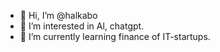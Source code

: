 - 👋 Hi, I’m @halkabo
- 👀 I’m interested in Al, chatgpt.
- 🌱 I’m currently learning finance of IT-startups.
